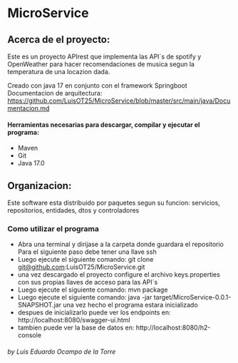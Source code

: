 # MicroService

## Acerca de el proyecto:
Este es un proyecto APIrest que implementa las API´s de spotify y OpenWeather
para hacer recomendaciones de musica segun la temperatura de una locazion dada.

Creado con java 17 en conjunto con el framework Springboot
Documentacion de arquitectura: https://github.com/LuisOT25/MicroService/blob/master/src/main/java/Documentacion.md
#### Herramientas necesarias para descargar, compilar y ejecutar el programa:
* Maven
* Git
* Java 17.0

## Organizacion:
Este software esta distribuido por paquetes segun su funcion:
servicios, repositorios, entidades, dtos y controladores 


### Como utilizar el programa

* Abra una terminal y dirijase a la carpeta donde guardara el repositorio
Para el siguiente paso debe tener una llave ssh
* Luego ejecute el siguiente comando: git clone git@github.com:LuisOT25/MicroService.git
* una vez descargado el proyecto configure el archivo keys.properties con sus propias llaves de acceso para las API´s
* Luego ejecute el siguiente comando: mvn package
* Luego ejecute el siguiente comando: java -jar target/MicroService-0.0.1-SNAPSHOT.jar
una vez hecho el programa estara inicializado
* despues de inicializarlo puede ver los endpoints en: http://localhost:8080/swagger-ui.html
* tambien puede ver la base de datos en: http://localhost:8080/h2-console

###### by _Luis Eduardo Ocampo de la Torre_
